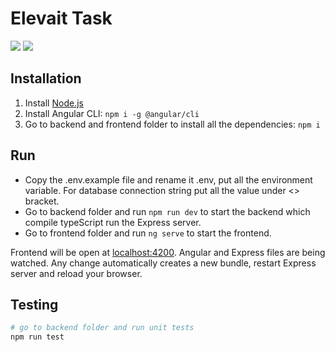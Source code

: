 # Elevait Task
[![](https://github.com/tarekahsan709/Elevait-Task/workflows/Build/badge.svg)](https://github.com/tarekahsan709/Elevait-Task/actions?query=workflow%3ABuild)
[![](https://github.com/tarekahsan709/Elevait-Task/workflows/Tests/badge.svg)](https://github.com/tarekahsan709/Elevait-Task/actions?query=workflow%3ATests)

##  Installation
1. Install [Node.js](https://nodejs.org)
2. Install Angular CLI: `npm i -g @angular/cli`
3. Go to backend and frontend folder to install all the dependencies: `npm i`

##  Run
- Copy the .env.example file and rename it .env, put all the environment variable. For database connection string put all the value under <> bracket.
- Go to backend folder and run `npm run dev` to start the backend which compile typeScript run the Express server.
- Go to frontend folder and run `ng serve` to start the frontend.

Frontend will be open at [localhost:4200](http://localhost:4200). Angular and Express files are being watched. Any change automatically creates a new bundle, restart Express server and reload your browser.

## Testing
```bash
# go to backend folder and run unit tests 
npm run test
```
